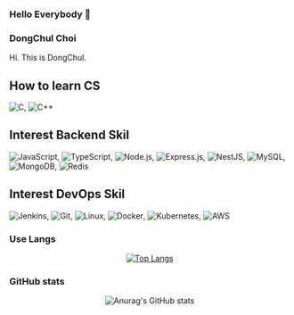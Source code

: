 ### Hello Everybody  👋

<!--
**dc-choi/dc-choi** is a ✨ _special_ ✨ repository because its `README.md` (this file) appears on your GitHub profile.

Here are some ideas to get you started:

- 🔭 I’m currently working on ...
- 🌱 I’m currently learning ...
- 👯 I’m looking to collaborate on ...
- 🤔 I’m looking for help with ...
- 💬 Ask me about ...
- 📫 How to reach me: ...
- 😄 Pronouns: ...
- ⚡ Fun fact: ...
-->

<!--
<div align=center>
  
[![Hits](https://hits.seeyoufarm.com/api/count/incr/badge.svg?url=https%3A%2F%2Fgithub.com%2Fcyheum&count_bg=%2379C83D&title_bg=%23555555&icon=&icon_color=%23E7E7E7&title=hits&edge_flat=false)](https://hits.seeyoufarm.com) 
</div>
-->

### DongChul Choi
Hi. This is DongChul.

<!-- I want to be a backend developer who communicates well. -->

## How to learn CS
<img alt="C" src="https://img.shields.io/badge/C-%2300599C.svg?style=flat-square&amp;logo=c&amp;logoColor=white">, 
<img alt="C++" src="https://img.shields.io/badge/C++-%2300599C.svg?style=flat-square&amp;logo=c%2B%2B&amp;logoColor=white">

## Interest Backend Skil
<img alt="JavaScript" src="https://img.shields.io/badge/Javascript-F7DF1E?style=flat-square&amp;logo=JavaScript&amp;logoColor=white">, 
<img alt="TypeScript" src="https://img.shields.io/badge/TypeScript-%23007ACC.svg?style=flat-square&amp;logo=typescript&amp;logoColor=white">, 
<img alt="Node.js" src="https://img.shields.io/badge/Node.js-6DA55F?style=flat-square&amp;logo=node.js&amp;logoColor=white">, 
<img alt="Express.js" src="https://img.shields.io/badge/Express.js-%23404d59.svg?style=flat-square&amp;logo=express&amp;logoColor=%2361DAFB">, 
<img alt="NestJS" src="https://img.shields.io/badge/NestJS-%23E0234E.svg?style=flat-square&amp;logo=nestjs&amp;logoColor=white">, 
<img alt="MySQL" src="https://img.shields.io/badge/mysql-%2300f.svg?style=flat-square&amp;logo=mysql&amp;logoColor=white">, 
<img alt="MongoDB" src="https://img.shields.io/badge/MongoDB-%234ea94b.svg?style=flat-square&amp;logo=mongodb&amp;logoColor=white">, 
<img alt="Redis" src="https://img.shields.io/badge/redis-%23DD0031.svg?style=flat-square&amp;logo=redis&amp;logoColor=white"> 

## Interest DevOps Skil
<img alt="Jenkins" src="https://img.shields.io/badge/Jenkins-%232C5263.svg?style=flat-square&amp;logo=jenkins&amp;logoColor=white">, 
<img alt="Git" src="https://img.shields.io/badge/Git-%23F05033.svg?style=flat-square&amp;logo=git&amp;logoColor=white">, 
<img alt="Linux" src="https://img.shields.io/badge/Linux-FCC624?style=flat-square&amp;logo=linux&amp;logoColor=black">, 
<img alt="Docker" src="https://img.shields.io/badge/Docker-%230db7ed.svg?style=flat-square&amp;logo=docker&amp;logoColor=white">, 
<img alt="Kubernetes" src="https://img.shields.io/badge/Kubernetes-%23326ce5.svg?style=flat-square&amp;logo=kubernetes&amp;logoColor=white">, 
<img alt="AWS" src="https://img.shields.io/badge/AWS-%23FF9900.svg?style=flat-square&amp;logo=amazon-aws&amp;logoColor=white">

### Use Langs
<div align=center>
  
[![Top Langs](https://github-readme-stats.vercel.app/api/top-langs/?username=dc-choi&layout=compact)](https://github.com/anuraghazra/github-readme-stats)
</div>

### GitHub stats
<div align=center>
  
![Anurag's GitHub stats](https://github-readme-stats.vercel.app/api?username=dc-choi&show_icons=true&theme=flag-india)
</div>
